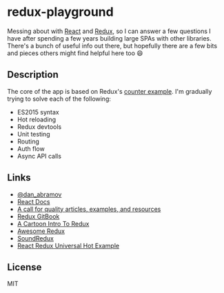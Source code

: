 # redux-playground

Messing about with [React](https://github.com/facebook/react) and [Redux](https://github.com/rackt/redux), so I can answer a few questions I have after spending a few years building large SPAs with other libraries. There's a bunch of useful info out there, but hopefully there are a few bits and pieces others might find helpful here too :smile:

## Description

The core of the app is based on Redux's [counter example](https://github.com/rackt/redux/tree/master/examples/counter). I'm gradually trying to solve each of the following:

- ES2015 syntax
- Hot reloading
- Redux devtools
- Unit testing
- Routing
- Auth flow
- Async API calls

## Links

- [@dan_abramov](https://twitter.com/dan_abramov)
- [React Docs](https://facebook.github.io/react/)
- [A call for quality articles, examples, and resources](https://github.com/rackt/redux/issues/1014)
- [Redux GitBook](http://rackt.org/redux/index.html)
- [A Cartoon Intro To Redux](https://code-cartoons.com/a-cartoon-intro-to-redux-3afb775501a6#.n7j014qyf)
- [Awesome Redux](https://github.com/xgrommx/awesome-redux)
- [SoundRedux](https://github.com/andrewngu/sound-redux)
- [React Redux Universal Hot Example](https://github.com/erikras/react-redux-universal-hot-example)

## License

MIT